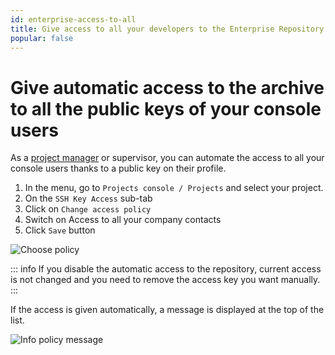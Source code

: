 ```yaml
---
id: enterprise-access-to-all
title: Give access to all your developers to the Enterprise Repository
popular: false
---
```


# Give automatic access to the archive to all the public keys of your console users

As a [project manager](manage-project-managers.html) or supervisor, you can automate the access to all your console users thanks to a public key on their profile.

1. In the menu, go to `Projects console / Projects` and select your project.
2. On the `SSH Key Access` sub-tab
3. Click on `Change access policy` 
4. Switch on Access to all your company contacts
5. Click `Save` button

![Choose policy](../img/repository_access_policy.png)

::: info
If you disable the automatic access to the repository, current access is not changed and you need to remove the access key you want manually.
:::

If the access is given automatically, a message is displayed at the top of the list.

![Info policy message](../img/policy_repository_displayed.png)
